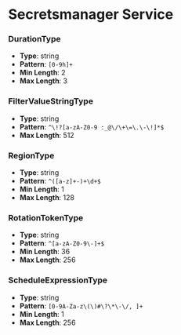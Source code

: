 # Secretsmanager Service

### DurationType
- **Type**: string
- **Pattern**: `[0-9h]+`
- **Min Length**: 2
- **Max Length**: 3

### FilterValueStringType
- **Type**: string
- **Pattern**: `^\!?[a-zA-Z0-9 :_@\/\+\=\.\-\!]*$`
- **Max Length**: 512

### RegionType
- **Type**: string
- **Pattern**: `^([a-z]+-)+\d+$`
- **Min Length**: 1
- **Max Length**: 128

### RotationTokenType
- **Type**: string
- **Pattern**: `^[a-zA-Z0-9\-]+$`
- **Min Length**: 36
- **Max Length**: 256

### ScheduleExpressionType
- **Type**: string
- **Pattern**: `[0-9A-Za-z\(\)#\?\*\-\/, ]+`
- **Min Length**: 1
- **Max Length**: 256

